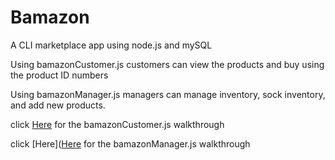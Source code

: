 # Bamazon

A CLI marketplace app using node.js and mySQL

Using bamazonCustomer.js customers can view the products and buy using the product ID numbers

Using bamazonManager.js managers can manage inventory, sock inventory, and add new products.

click [Here](https://www.youtube.com/watch?v=MzIEqbY0v_I&feature=youtu.be) for the bamazonCustomer.js walkthrough

click [Here]([Here](https://www.youtube.com/watch?v=MzIEqbY0v_I&feature=youtu.be) for the bamazonManager.js walkthrough




